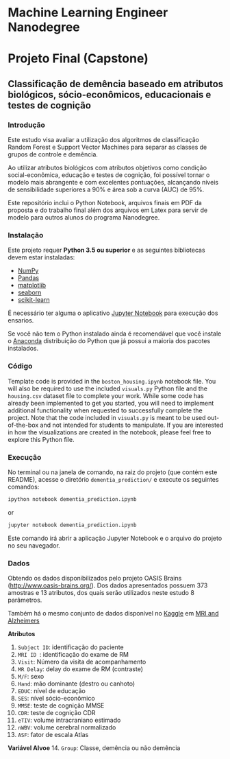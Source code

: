 # Machine Learning Engineer Nanodegree
# Projeto Final (Capstone)
## Classificação de demência baseado em atributos biológicos, sócio-econômicos, educacionais e testes de cognição

### Introdução

Este estudo visa avaliar a utilização dos algoritmos de classificação Random Forest e Support Vector Machines para separar as classes de grupos de controle e demência.

Ao utilizar atributos biológicos com atributos objetivos como condição social-econômica, educação e testes de cognição, foi possível tornar o modelo mais abrangente e com excelentes pontuações, alcançando níveis de sensibilidade superiores a 90% e área sob a curva (AUC) de 95%.

Este repositório inclui o Python Notebook, arquivos finais em PDF da proposta e do trabalho final além dos arquivos em Latex para servir de modelo para outros alunos do programa Nanodegree.

### Instalação

Este projeto requer **Python 3.5 ou superior** e as seguintes bibliotecas devem estar instaladas:

- [NumPy](http://www.numpy.org/)
- [Pandas](http://pandas.pydata.org/)
- [matplotlib](http://matplotlib.org/)
- [seaborn](http://seaborn.pydata.org/)
- [scikit-learn](http://scikit-learn.org/stable/)

É necessário ter alguma o aplicativo [Jupyter Notebook](http://ipython.org/notebook.html) para execução dos ensarios.

Se você não tem o Python instalado ainda é recomendável que você instale o [Anaconda](http://continuum.io/downloads) distribuição do Python que já possui a maioria dos pacotes instalados. 

### Código

Template code is provided in the `boston_housing.ipynb` notebook file. You will also be required to use the included `visuals.py` Python file and the `housing.csv` dataset file to complete your work. While some code has already been implemented to get you started, you will need to implement additional functionality when requested to successfully complete the project. Note that the code included in `visuals.py` is meant to be used out-of-the-box and not intended for students to manipulate. If you are interested in how the visualizations are created in the notebook, please feel free to explore this Python file.

### Execução

No terminal ou na janela de comando, na raiz do projeto (que contém este README), acesse o diretório `dementia_prediction/`   e execute os seguintes comandos:

```bash
ipython notebook dementia_prediction.ipynb
```  
or
```bash
jupyter notebook dementia_prediction.ipynb
```

Este comando irá abrir a aplicação Jupyter Notebook e o arquivo do projeto no seu navegador.

### Dados

Obtendo os dados disponibilizados pelo projeto OASIS Brains (http://www.oasis-brains.org/). Dos dados apresentados possuem 373 amostras e 13 atributos, dos quais serão utilizados neste estudo 8 parâmetros.

Também há o mesmo conjunto de dados disponível no [Kaggle](http://kaggle.com) em [MRI and Alzheimers](https://www.kaggle.com/jboysen/mri-and-alzheimers)

**Atributos**
1.  `Subject ID`: identificação do paciente 
2. `MRI ID `: identificação do exame de RM 
3. `Visit`: Número da visita de acompanhamento
4. `MR Delay`: delay do exame de RM (contraste)
5. `M/F`: sexo
6. `Hand`: mão dominante (destro ou canhoto)
7. `EDUC`: nível de educação
8. `SES`: nível sócio-econômico
9. `MMSE`: teste de cognição MMSE 
10. `CDR`: teste de cognição CDR 
11. `eTIV`: volume intracraniano estimado 
12. `nWBV`: volume cerebral normalizado
13. `ASF`: fator de escala Atlas


**Variável Alvoe**
14. `Group`: Classe, demência ou não demência
